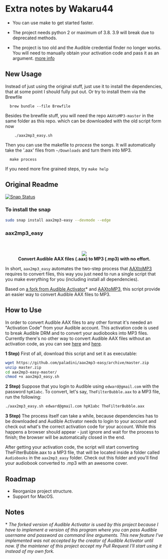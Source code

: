 # Extra notes by Wakaru44

- You can use make to get started faster.

- The project needs python 2 or maximum of 3.8. 3.9 will break due to deprecated methods.

- The project is too old and the Audible credential finder no longer works.
  You will need to manually obtain your activation code and pass it as an argument.
  [more info](https://github.com/KrumpetPirate/AAXtoMP3#authcode)

## New Usage

Instead of just using the original stuff, just use it to install the dependencies,
that at some point I should fully put out.
Or try to install them via the Brewfile

      brew bundle --file Brewfile

Besides the brewfile stuff, you will need the repo `AAXtoMP3-master` in the same folder as this repo.
which can be downloaded with the old script form now

        ./aax2mp3_easy.sh

Then you can use the makefile to _process_ the songs. It will automatically
take the '.aax' files from `~/Downloads` and turn them into MP3.

      make process

If you need more fine grained steps, try `make help`

## Original Readme

[![Snap Status](https://build.snapcraft.io/badge/kz6fittycent/aax2mp3-easy.svg)](https://build.snapcraft.io/user/kz6fittycent/aax2mp3-easy)

### To install the snap

```bash
sudo snap install aax2mp3-easy --devmode --edge
```

### aax2mp3_easy

<br/>
<p align="center">
  <img src="https://i.imgur.com/166yX8Z.jpg"/>
  <br/>
  <b>Convert Audible AAX files (.aax) to MP3 (.mp3) with no effort.</b>
</p>

In short, `aax2mp3_easy` automates the two-step process that [AAXtoMP3](https://github.com/KrumpetPirate/AAXtoMP3) requires to convert files, this way you just need to run a single script that you make everything for you (including install all dependencies).

Based on [a fork from Audible Activator](https://github.com/paladini/audible-activator/)\* and [AAXtoMP3](https://github.com/KrumpetPirate/AAXtoMP3), this script provide an easier way to convert Audible AAX files to MP3.

## How to Use

In order to convert Audible AAX files to any other format it's needed an "Activation Code" from your Audible account. This activation code is used to break Audible DRM and to convert your audiobooks into MP3 files. Currently there's no other way to convert Audible AAX files without an activation code, as you can see [here](https://apple.stackexchange.com/questions/222917/how-do-i-use-ffmpeg-to-convert-audible-files) and [here](https://ffmpeg.org/ffmpeg-all.html#Audible-AAX).

**1 Step)** First of all, download this script and set it as executable:

```bash
wget https://github.com/paladini/aax2mp3-easy/archive/master.zip
unzip master.zip
cd aax2mp3-easy-master/
chmod +x aax2mp3_easy.sh
```

**2 Step)** Suppose that you login to Audible using `edward@gmail.com` with the password `hpK1abc`. To convert, let's say, `TheFilterBubble.aax` to a MP3 file, run the following:

```bash
./aax2mp3_easy.sh edward@gmail.com hpK1abc TheFilterBubble.aax
```

**3 Step)** The process itself can take a while, because dependencies has to be downloaded and Audible Activator needs to login to your account and check out what's the correct activation code for your account. While this happens a browser should appear - just ignore and wait for the process to finish; the browser will be automatically closed in the end.

After getting your activation code, the script will start converting TheFilterBubble.aax to a MP3 file, that will be located inside a folder called `Audiobooks` in the `aax2mp3_easy` folder. Check out this folder and you'll find your audiobook converted to .mp3 with an awesome cover.

## Roadmap

- Reorganize project structure.
- Support for MacOS.

## Notes

\* _The forked version of Audible Activator is used by this project because I have to implement a version of this program where you can pass Audible username and password as command line arguments. This new feature I've implemented was not accepted by the creator of Audible Activator until now. If the maintener of this project accept my Pull Request I'll start using it instead of my own fork._
